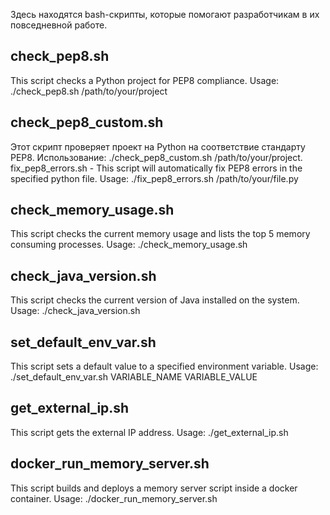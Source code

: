 Здесь находятся bash-скрипты, которые помогают разработчикам в их повседневной работе.

## check_pep8.sh
This script checks a Python project for PEP8 compliance. Usage: ./check_pep8.sh /path/to/your/project

## check_pep8_custom.sh
Этот скрипт проверяет проект на Python на соответствие стандарту PEP8. Использование: ./check_pep8_custom.sh /path/to/your/project.
fix_pep8_errors.sh - This script will automatically fix PEP8 errors in the specified python file. Usage: ./fix_pep8_errors.sh /path/to/your/file.py


## check_memory_usage.sh
This script checks the current memory usage and lists the top 5 memory consuming processes. Usage: ./check_memory_usage.sh
## check_java_version.sh
This script checks the current version of Java installed on the system. Usage: ./check_java_version.sh

## set_default_env_var.sh
This script sets a default value to a specified environment variable. Usage: ./set_default_env_var.sh VARIABLE_NAME VARIABLE_VALUE

## get_external_ip.sh
This script gets the external IP address. Usage: ./get_external_ip.sh

## docker_run_memory_server.sh
This script builds and deploys a memory server script inside a docker container. Usage: ./docker_run_memory_server.sh